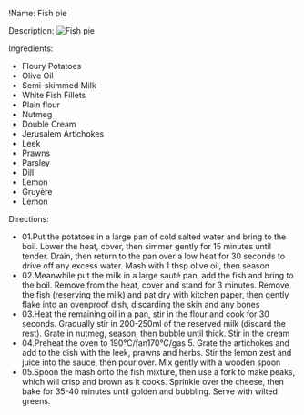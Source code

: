 !Name: Fish pie

Description:
![Fish pie](https://www.themealdb.com/images/media/meals/ysxwuq1487323065.jpg "Fish pie")

Ingredients:
- Floury Potatoes
- Olive Oil
- Semi-skimmed Milk
- White Fish Fillets
- Plain flour
- Nutmeg
- Double Cream
- Jerusalem Artichokes
- Leek
- Prawns
- Parsley
- Dill
- Lemon
- Gruyère
- Lemon

Directions:
- 01.Put the potatoes in a large pan of cold salted water and bring to the boil. Lower the heat, cover, then simmer gently for 15 minutes until tender. Drain, then return to the pan over a low heat for 30 seconds to drive off any excess water. Mash with 1 tbsp olive oil, then season
- 02.Meanwhile put the milk in a large sauté pan, add the fish and bring to the boil. Remove from the heat, cover and stand for 3 minutes. Remove the fish (reserving the milk) and pat dry with kitchen paper, then gently flake into an ovenproof dish, discarding the skin and any bones
- 03.Heat the remaining oil in a pan, stir in the flour and cook for 30 seconds. Gradually stir in 200-250ml of the reserved milk (discard the rest). Grate in nutmeg, season, then bubble until thick. Stir in the cream
- 04.Preheat the oven to 190°C/fan170°C/gas 5. Grate the artichokes and add to the dish with the leek, prawns and herbs. Stir the lemon zest and juice into the sauce, then pour over. Mix gently with a wooden spoon
- 05.Spoon the mash onto the fish mixture, then use a fork to make peaks, which will crisp and brown as it cooks. Sprinkle over the cheese, then bake for 35-40 minutes until golden and bubbling. Serve with wilted greens.
